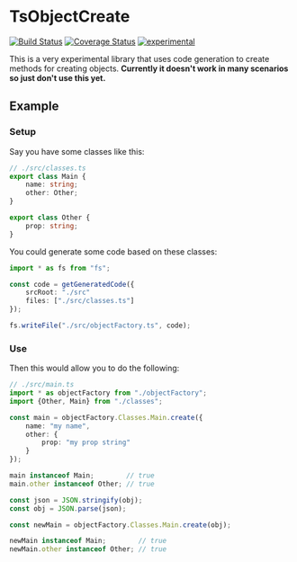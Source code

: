 ﻿TsObjectCreate
==============

[![Build Status](https://travis-ci.org/dsherret/ts-object-create.svg)](https://travis-ci.org/dsherret/ts-object-create)
[![Coverage Status](https://coveralls.io/repos/dsherret/ts-object-create/badge.svg?branch=master&service=github)](https://coveralls.io/github/dsherret/ts-object-create?branch=master)
[![experimental](http://badges.github.io/stability-badges/dist/experimental.svg)](http://github.com/badges/stability-badges)

This is a very experimental library that uses code generation to create methods for creating objects. **Currently it doesn't work in many scenarios so just don't use this yet.**

## Example

### Setup

Say you have some classes like this:

```typescript
// ./src/classes.ts
export class Main {
    name: string;
    other: Other;
}

export class Other {
    prop: string;
}
```

You could generate some code based on these classes:

```typescript
import * as fs from "fs";

const code = getGeneratedCode({
    srcRoot: "./src"
    files: ["./src/classes.ts"]
});

fs.writeFile("./src/objectFactory.ts", code);
```

### Use

Then this would allow you to do the following:

```typescript
// ./src/main.ts
import * as objectFactory from "./objectFactory";
import {Other, Main} from "./classes";

const main = objectFactory.Classes.Main.create({
    name: "my name",
    other: {
        prop: "my prop string"
    }
});

main instanceof Main;        // true
main.other instanceof Other; // true

const json = JSON.stringify(obj);
const obj = JSON.parse(json);

const newMain = objectFactory.Classes.Main.create(obj);

newMain instanceof Main;        // true
newMain.other instanceof Other; // true
```
